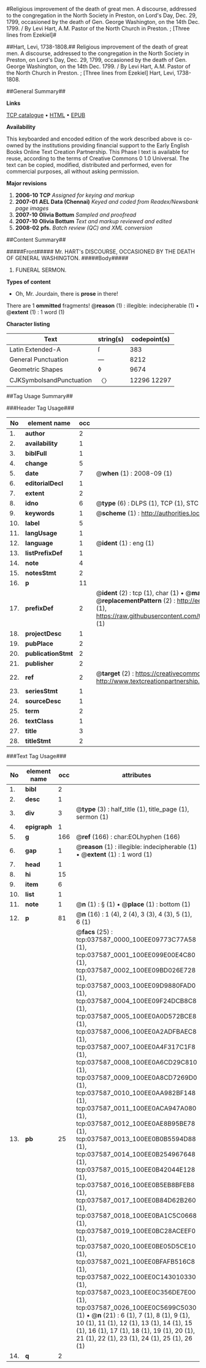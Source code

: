#Religious improvement of the death of great men. A discourse, addressed to the congregation in the North Society in Preston, on Lord's Day, Dec. 29, 1799, occasioned by the death of Gen. George Washington, on the 14th Dec. 1799. / By Levi Hart, A.M. Pastor of the North Church in Preston. ; [Three lines from Ezekiel]#

##Hart, Levi, 1738-1808.##
Religious improvement of the death of great men. A discourse, addressed to the congregation in the North Society in Preston, on Lord's Day, Dec. 29, 1799, occasioned by the death of Gen. George Washington, on the 14th Dec. 1799. / By Levi Hart, A.M. Pastor of the North Church in Preston. ; [Three lines from Ezekiel]
Hart, Levi, 1738-1808.

##General Summary##

**Links**

[TCP catalogue](http://www.ota.ox.ac.uk/tcp/)  • 
[HTML](http://tei.it.ox.ac.uk/tcp/Texts-HTML/free/N28/N28197.html)  • 
[EPUB](http://tei.it.ox.ac.uk/tcp/Texts-EPUB/free/N28/N28197.epub)

**Availability**

This keyboarded and encoded edition of the
	       work described above is co-owned by the institutions
	       providing financial support to the Early English Books
	       Online Text Creation Partnership. This Phase I text is
	       available for reuse, according to the terms of Creative
	       Commons 0 1.0 Universal. The text can be copied,
	       modified, distributed and performed, even for
	       commercial purposes, all without asking permission.

**Major revisions**

1. __2006-10__ __TCP__ *Assigned for keying and markup*
1. __2007-01__ __AEL Data (Chennai)__ *Keyed and coded from Readex/Newsbank page images*
1. __2007-10__ __Olivia Bottum__ *Sampled and proofread*
1. __2007-10__ __Olivia Bottum__ *Text and markup reviewed and edited*
1. __2008-02__ __pfs.__ *Batch review (QC) and XML conversion*

##Content Summary##

#####Front#####
Mr. HART's DISCOURSE, OCCASIONED BY THE DEATH OF GENERAL WASHINGTON.
#####Body#####

1. FUNERAL SERMON.

**Types of content**

  * Oh, Mr. Jourdain, there is **prose** in there!

There are 1 **ommitted** fragments! 
 @__reason__ (1) : illegible: indecipherable (1)  •  @__extent__ (1) : 1 word (1)

**Character listing**


|Text|string(s)|codepoint(s)|
|---|---|---|
|Latin Extended-A|ſ|383|
|General Punctuation|—|8212|
|Geometric Shapes|◊|9674|
|CJKSymbolsandPunctuation|〈〉|12296 12297|

##Tag Usage Summary##

###Header Tag Usage###

|No|element name|occ|attributes|
|---|---|---|---|
|1.|__author__|2||
|2.|__availability__|1||
|3.|__biblFull__|1||
|4.|__change__|5||
|5.|__date__|7| @__when__ (1) : 2008-09 (1)|
|6.|__editorialDecl__|1||
|7.|__extent__|2||
|8.|__idno__|6| @__type__ (6) : DLPS (1), TCP (1), STC (1), NOTIS (1), IMAGE-SET (1), EVANS-CITATION (1)|
|9.|__keywords__|1| @__scheme__ (1) : http://authorities.loc.gov/ (1)|
|10.|__label__|5||
|11.|__langUsage__|1||
|12.|__language__|1| @__ident__ (1) : eng (1)|
|13.|__listPrefixDef__|1||
|14.|__note__|4||
|15.|__notesStmt__|2||
|16.|__p__|11||
|17.|__prefixDef__|2| @__ident__ (2) : tcp (1), char (1)  •  @__matchPattern__ (2) : ([0-9\-]+):([0-9IVX]+) (1), (.+) (1)  •  @__replacementPattern__ (2) : http://eebo.chadwyck.com/downloadtiff?vid=$1&page=$2 (1), https://raw.githubusercontent.com/textcreationpartnership/Texts/master/tcpchars.xml#$1 (1)|
|18.|__projectDesc__|1||
|19.|__pubPlace__|2||
|20.|__publicationStmt__|2||
|21.|__publisher__|2||
|22.|__ref__|2| @__target__ (2) : https://creativecommons.org/publicdomain/zero/1.0/ (1), http://www.textcreationpartnership.org/docs/. (1)|
|23.|__seriesStmt__|1||
|24.|__sourceDesc__|1||
|25.|__term__|2||
|26.|__textClass__|1||
|27.|__title__|3||
|28.|__titleStmt__|2||


###Text Tag Usage###

|No|element name|occ|attributes|
|---|---|---|---|
|1.|__bibl__|2||
|2.|__desc__|1||
|3.|__div__|3| @__type__ (3) : half_title (1), title_page (1), sermon (1)|
|4.|__epigraph__|1||
|5.|__g__|166| @__ref__ (166) : char:EOLhyphen (166)|
|6.|__gap__|1| @__reason__ (1) : illegible: indecipherable (1)  •  @__extent__ (1) : 1 word (1)|
|7.|__head__|1||
|8.|__hi__|15||
|9.|__item__|6||
|10.|__list__|1||
|11.|__note__|1| @__n__ (1) : § (1)  •  @__place__ (1) : bottom (1)|
|12.|__p__|81| @__n__ (16) : 1 (4), 2 (4), 3 (3), 4 (3), 5 (1), 6 (1)|
|13.|__pb__|25| @__facs__ (25) : tcp:037587_0000_100EE09773C77A58 (1), tcp:037587_0001_100EE099E00E4C80 (1), tcp:037587_0002_100EE09BD026E728 (1), tcp:037587_0003_100EE09D9880FAD0 (1), tcp:037587_0004_100EE09F24DCB8C8 (1), tcp:037587_0005_100EE0A0D572BCE8 (1), tcp:037587_0006_100EE0A2ADFBAEC8 (1), tcp:037587_0007_100EE0A4F317C1F8 (1), tcp:037587_0008_100EE0A6CD29C810 (1), tcp:037587_0009_100EE0A8CD7269D0 (1), tcp:037587_0010_100EE0AA982BF148 (1), tcp:037587_0011_100EE0ACA947A080 (1), tcp:037587_0012_100EE0AE8B95BE78 (1), tcp:037587_0013_100EE0B0B5594D88 (1), tcp:037587_0014_100EE0B254967648 (1), tcp:037587_0015_100EE0B42044E128 (1), tcp:037587_0016_100EE0B5EB8BFEB8 (1), tcp:037587_0017_100EE0B84D62B260 (1), tcp:037587_0018_100EE0BA1C5C0668 (1), tcp:037587_0019_100EE0BC28ACEEF0 (1), tcp:037587_0020_100EE0BE05D5CE10 (1), tcp:037587_0021_100EE0BFAFB516C8 (1), tcp:037587_0022_100EE0C143010330 (1), tcp:037587_0023_100EE0C356DE7E00 (1), tcp:037587_0026_100EE0C5699C5030 (1)  •  @__n__ (21) : 6 (1), 7 (1), 8 (1), 9 (1), 10 (1), 11 (1), 12 (1), 13 (1), 14 (1), 15 (1), 16 (1), 17 (1), 18 (1), 19 (1), 20 (1), 21 (1), 22 (1), 23 (1), 24 (1), 25 (1), 26 (1)|
|14.|__q__|2||
